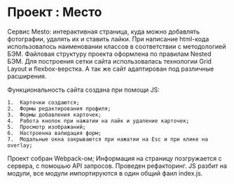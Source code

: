 # Проект : Место
Сервис Mesto: интерактивная страница, куда можно добавлять фотографии, удалять их и ставить лайки.
При написание html-кода использовалось наименовании классов в соответствии с методологией БЭМ. Файловая структуру проекта оформлена по правилам Nested БЭМ. Для построения сетки сайта использовалась технологии Grid Layout и flexbox-верстка. А так же сайт адаптирован под различные расширения. 

Функциональность сайта создана при помощи JS:

	1.	Карточки создаются;
	2.	Формы редактирования профиля;
	3.	Формы добавления карточек;
	4.	Работа кнопок при нажатии на лайк и удаление карточек;
	5.	Просмотр изображаний;
	6.	Настроенна валидация форм;
	7.	Модальные окна закрываются при нажатии на Esc и при клике на overlay;
	
 Проект собран Webpack-ом;
 Информация на страницу позгружается с сервера, с помошью API запросов.
	Проведен рефакторинг. JS разбит на модули, все модули импортируются в один общий фаил index.js.
